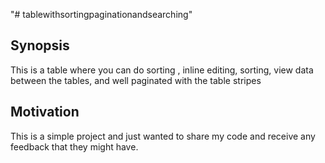 "# tablewithsortingpaginationandsearching"
## Synopsis

This is a table where you can do sorting , inline editing, sorting, view data between the tables, and well paginated with the table stripes 

## Motivation
This is a simple project and just wanted to share my code and receive any feedback that they might have.


